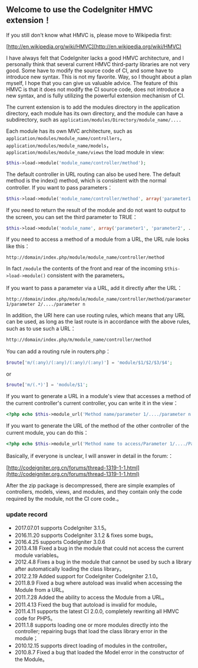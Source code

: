 ## Welcome to use the CodeIgniter HMVC extension！


If you still don't know what HMVC is, please move to Wikipedia first:

[http://en.wikipedia.org/wiki/HMVC](http://en.wikipedia.org/wiki/HMVC)


I have always felt that CodeIgniter lacks a good HMVC architecture, and I personally think that several current HMVC third-party libraries are not very good. Some have to modify the source code of CI, and some have to introduce new syntax. This is not my favorite. Way, so I thought about a plan myself, I hope that you can give us valuable advice. The feature of this HMVC is that it does not modify the CI source code, does not introduce a new syntax, and is fully utilizing the powerful extension mechanism of CI.

The current extension is to add the modules directory in the application directory, each module has its own directory, and the module can have a subdirectory, such as `application/modules/Directory/module_name/....`

Each module has its own MVC architecture, such as `application/modules/module_name/controllers`，`application/modules/module_name/models`，`application/modules/module_name/views` the load module in view:

```php
$this->load->module('module_name/controller/method');
```

The default controller in URL routing can also be used here. The default method is the index() method, which is consistent with the normal controller. If you want to pass parameters：

```php
$this->load->module('module_name/controller/method', array('parameter1', 'parameter2', ...));
```

If you need to return the result of the module and do not want to output to the screen, you can set the third parameter to TRUE：

```php
$this->load->module('module_name', array('parameter1', 'parameter2', ...), TRUE);
```

If you need to access a method of a module from a URL, the URL rule looks like this：

```
http://domain/index.php/module/module_name/controller/method
```

In fact `/module` the contents of the front and rear of the incoming `$this->load->module()` consistent with the parameters。

If you want to pass a parameter via a URL, add it directly after the URL：

```
http://domain/index.php/module/module_name/controller/method/parameter 1/parameter 2/..../parameter n
```

In addition, the URI here can use routing rules, which means that any URL can be used, as long as the last route is in accordance with the above rules, such as to use such a URL：

```
http://domain/index.php/m/module_name/controller/method
```

You can add a routing rule in routers.php：

```php
$route['m/(:any)/(:any)/(:any)/(:any)'] = 'module/$1/$2/$3/$4';
```

or

```php
$route['m/(.*)'] = 'module/$1';
```

If you want to generate a URL in a module's view that accesses a method of the current controller's current controller, you can write it in the view：

```php
<?php echo $this->module_url('Method name/parameter 1/..../parameter n to be accessed'); ?>
```

If you want to generate the URL of the method of the other controller of the current module, you can do this：

```php
<?php echo $this->module_url('Method name to access/Parameter 1/..../Parameter n', 'Controller name'); ?>
```

Basically, if everyone is unclear, I will answer in detail in the forum:：

[http://codeigniter.org.cn/forums/thread-1319-1-1.html](http://codeigniter.org.cn/forums/thread-1319-1-1.html)

After the zip package is decompressed, there are simple examples of controllers, models, views, and modules, and they contain only the code required by the module, not the CI core code.。


### update record

-   2017.07.01 supports CodeIgniter 3.1.5。
-   2016.11.20 supports CodeIgniter 3.1.2 & fixes some bugs。
-   2016.4.25 supports CodeIgniter 3.0.6
-   2013.4.18 Fixed a bug in the module that could not access the current module variables。
-   2012.4.8 Fixes a bug in the module that cannot be used by such a library after automatically loading the class library。
-   2012.2.19 Added support for CodeIgniter CodeIgniter 2.1.0。
-   2011.8.9 Fixed a bug where autoload was invalid when accessing the Module from a URL。
-   2011.7.28 Added the ability to access the Module from a URL。
-   2011.4.13 Fixed the bug that autoload is invalid for module。
-   2011.4.11 supports the latest CI 2.0.0, completely rewriting all HMVC code for PHP5。
-   2011.1.8 supports loading one or more modules directly into the controller; repairing bugs that load the class library error in the module；
-   2010.12.15 supports direct loading of modules in the controller。
-   2010.8.7 Fixed a bug that loaded the Model error in the constructor of the Module。
